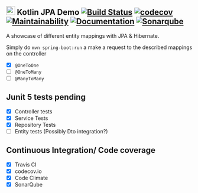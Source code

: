 <img src="https://github.com/JetBrains/kotlin-workshop/blob/master/kotlinlogo.png" width="24"/> Kotlin JPA Demo 
[![Build Status](https://travis-ci.com/anyulled/kotlin_spring-boot_jpa.svg?branch=master)](https://travis-ci.com/anyulled/kotlin_spring-boot_jpa)
[![codecov](https://codecov.io/gh/anyulled/kotlin_spring-boot_jpa/branch/master/graph/badge.svg)](https://codecov.io/gh/anyulled/kotlin_spring-boot_jpa)
[![Maintainability](https://api.codeclimate.com/v1/badges/a10d87df5e5803a64feb/maintainability)](https://codeclimate.com/github/anyulled/kotlin_spring-boot_jpa/maintainability)
[![Documentation](https://codedocs.xyz/anyulled/kotlin_spring-boot_jpa.svg)](https://codedocs.xyz/anyulled/kotlin_spring-boot_jpa/)
[![Sonarqube](https://sonarcloud.io/api/project_badges/measure?project=com.anyulled%3Ajpademo&metric=alert_status)](https://sonarcloud.io/dashboard?id=com.anyulled%3Ajpademo)
---

A showcase of different entity mappings with JPA & Hibernate.

Simply do `mvn spring-boot:run` a make a request to the described mappings on the controller

- [x] `@OneToOne`
- [ ] `@OneToMany`
- [ ] `@ManyToMany`

## Junit 5 tests pending
- [X] Controller tests
- [X] Service Tests
- [X] Repository Tests
- [ ] Entity tests (Possibly Dto integration?)

## Continuous Integration/ Code coverage

- [x] Travis CI
- [x] codecov.io
- [x] Code Climate
- [x] SonarQube
